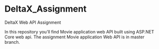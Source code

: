 # DeltaX_Assignment
DeltaX Web API Assignment 

In this repository you'll find Movie application web API built using ASP.NET Core web api.
The assignment Movie application Web API is in master branch.
